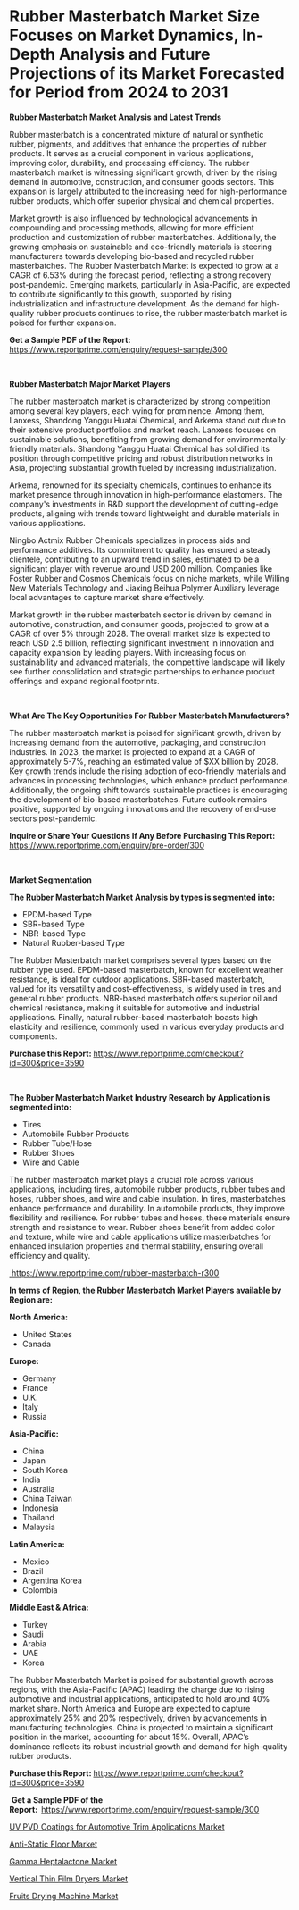 <p><h1>Rubber Masterbatch Market Size Focuses on Market Dynamics, In-Depth Analysis and Future Projections of its Market Forecasted for Period from 2024 to 2031</h1></p><p><strong>Rubber Masterbatch Market Analysis and Latest Trends</strong></p>
<p><p>Rubber masterbatch is a concentrated mixture of natural or synthetic rubber, pigments, and additives that enhance the properties of rubber products. It serves as a crucial component in various applications, improving color, durability, and processing efficiency. The rubber masterbatch market is witnessing significant growth, driven by the rising demand in automotive, construction, and consumer goods sectors. This expansion is largely attributed to the increasing need for high-performance rubber products, which offer superior physical and chemical properties.</p><p>Market growth is also influenced by technological advancements in compounding and processing methods, allowing for more efficient production and customization of rubber masterbatches. Additionally, the growing emphasis on sustainable and eco-friendly materials is steering manufacturers towards developing bio-based and recycled rubber masterbatches. The Rubber Masterbatch Market is expected to grow at a CAGR of 6.53% during the forecast period, reflecting a strong recovery post-pandemic. Emerging markets, particularly in Asia-Pacific, are expected to contribute significantly to this growth, supported by rising industrialization and infrastructure development. As the demand for high-quality rubber products continues to rise, the rubber masterbatch market is poised for further expansion.</p></p>
<p><strong>Get a Sample PDF of the Report:&nbsp;</strong> <a href="https://www.reportprime.com/enquiry/request-sample/300">https://www.reportprime.com/enquiry/request-sample/300</a></p>
<p>&nbsp;</p>
<p><strong>Rubber Masterbatch Major Market Players</strong></p>
<p><p>The rubber masterbatch market is characterized by strong competition among several key players, each vying for prominence. Among them, Lanxess, Shandong Yanggu Huatai Chemical, and Arkema stand out due to their extensive product portfolios and market reach. Lanxess focuses on sustainable solutions, benefiting from growing demand for environmentally-friendly materials. Shandong Yanggu Huatai Chemical has solidified its position through competitive pricing and robust distribution networks in Asia, projecting substantial growth fueled by increasing industrialization.</p><p>Arkema, renowned for its specialty chemicals, continues to enhance its market presence through innovation in high-performance elastomers. The company's investments in R&D support the development of cutting-edge products, aligning with trends toward lightweight and durable materials in various applications.</p><p>Ningbo Actmix Rubber Chemicals specializes in process aids and performance additives. Its commitment to quality has ensured a steady clientele, contributing to an upward trend in sales, estimated to be a significant player with revenue around USD 200 million. Companies like Foster Rubber and Cosmos Chemicals focus on niche markets, while Willing New Materials Technology and Jiaxing Beihua Polymer Auxiliary leverage local advantages to capture market share effectively.</p><p>Market growth in the rubber masterbatch sector is driven by demand in automotive, construction, and consumer goods, projected to grow at a CAGR of over 5% through 2028. The overall market size is expected to reach USD 2.5 billion, reflecting significant investment in innovation and capacity expansion by leading players. With increasing focus on sustainability and advanced materials, the competitive landscape will likely see further consolidation and strategic partnerships to enhance product offerings and expand regional footprints.</p></p>
<p>&nbsp;</p>
<p><strong>What Are The Key Opportunities For Rubber Masterbatch Manufacturers?</strong></p>
<p><p>The rubber masterbatch market is poised for significant growth, driven by increasing demand from the automotive, packaging, and construction industries. In 2023, the market is projected to expand at a CAGR of approximately 5-7%, reaching an estimated value of $XX billion by 2028. Key growth trends include the rising adoption of eco-friendly materials and advances in processing technologies, which enhance product performance. Additionally, the ongoing shift towards sustainable practices is encouraging the development of bio-based masterbatches. Future outlook remains positive, supported by ongoing innovations and the recovery of end-use sectors post-pandemic.</p></p>
<p><strong>Inquire or Share Your Questions If Any Before Purchasing This Report:</strong> <a href="https://www.reportprime.com/enquiry/pre-order/300">https://www.reportprime.com/enquiry/pre-order/300</a></p>
<p>&nbsp;</p>
<p><strong>Market Segmentation</strong></p>
<p><strong>The Rubber Masterbatch Market Analysis by types is segmented into:</strong></p>
<p><ul><li>EPDM-based Type</li><li>SBR-based Type</li><li>NBR-based Type</li><li>Natural Rubber-based Type</li></ul></p>
<p><p>The Rubber Masterbatch market comprises several types based on the rubber type used. EPDM-based masterbatch, known for excellent weather resistance, is ideal for outdoor applications. SBR-based masterbatch, valued for its versatility and cost-effectiveness, is widely used in tires and general rubber products. NBR-based masterbatch offers superior oil and chemical resistance, making it suitable for automotive and industrial applications. Finally, natural rubber-based masterbatch boasts high elasticity and resilience, commonly used in various everyday products and components.</p></p>
<p><strong>Purchase this Report:&nbsp;</strong><a href="https://www.reportprime.com/checkout?id=300&price=3590">https://www.reportprime.com/checkout?id=300&price=3590</a></p>
<p>&nbsp;</p>
<p><strong>The Rubber Masterbatch Market Industry Research by Application is segmented into:</strong></p>
<p><ul><li>Tires</li><li>Automobile Rubber Products</li><li>Rubber Tube/Hose</li><li>Rubber Shoes</li><li>Wire and Cable</li></ul></p>
<p><p>The rubber masterbatch market plays a crucial role across various applications, including tires, automobile rubber products, rubber tubes and hoses, rubber shoes, and wire and cable insulation. In tires, masterbatches enhance performance and durability. In automobile products, they improve flexibility and resilience. For rubber tubes and hoses, these materials ensure strength and resistance to wear. Rubber shoes benefit from added color and texture, while wire and cable applications utilize masterbatches for enhanced insulation properties and thermal stability, ensuring overall efficiency and quality.</p></p>
<p><a href="https://www.reportprime.com/rubber-masterbatch-r300">&nbsp;https://www.reportprime.com/rubber-masterbatch-r300</a></p>
<p><strong>In terms of Region, the Rubber Masterbatch Market Players available by Region are:</strong></p>
<p>
    <p> <strong> North America: </strong>
        <ul>
            <li>United States</li>
            <li>Canada</li>
        </ul>
        </p> 
    <p> <strong> Europe: </strong>
        <ul>
            <li>Germany</li>
            <li>France</li>
            <li>U.K.</li>
            <li>Italy</li>
            <li>Russia</li>
        </ul>
        </p> 
    <p> <strong> Asia-Pacific: </strong>
        <ul>
            <li>China</li>
            <li>Japan</li>
            <li>South Korea</li>
            <li>India</li>
            <li>Australia</li>
            <li>China Taiwan</li>
            <li>Indonesia</li>
            <li>Thailand</li>
            <li>Malaysia</li>
        </ul>
        </p> 
    <p> <strong> Latin America: </strong>
        <ul>
            <li>Mexico</li>
            <li>Brazil</li>
            <li>Argentina Korea</li>
            <li>Colombia</li>
        </ul>
        </p> 
    <p> <strong> Middle East & Africa: </strong>
        <ul>
            <li>Turkey</li>
            <li>Saudi</li>
            <li>Arabia</li>
            <li>UAE</li>
            <li>Korea</li>
        </ul>
    </p>
    </p>
<p><p>The Rubber Masterbatch Market is poised for substantial growth across regions, with the Asia-Pacific (APAC) leading the charge due to rising automotive and industrial applications, anticipated to hold around 40% market share. North America and Europe are expected to capture approximately 25% and 20% respectively, driven by advancements in manufacturing technologies. China is projected to maintain a significant position in the market, accounting for about 15%. Overall, APAC’s dominance reflects its robust industrial growth and demand for high-quality rubber products.</p></p>
<p><strong>Purchase this Report: </strong><a href="https://www.reportprime.com/checkout?id=300&price=3590">https://www.reportprime.com/checkout?id=300&price=3590</a></p>
<p>&nbsp;<strong>Get a Sample PDF of the Report:&nbsp;&nbsp;</strong><a href="https://www.reportprime.com/enquiry/request-sample/300">https://www.reportprime.com/enquiry/request-sample/300</a></p>
<p><strong></strong></p>
<p><p><a href="https://medium.com/@bethelokon998/the-uv-pvd-coatings-for-automotive-trim-applications-market-insights-report-offers-an-in-depth-a0cab394336b">UV PVD Coatings for Automotive Trim Applications Market</a></p><p><a href="https://medium.com/@bethelokon998/the-anti-static-floor-market-has-grown-significantly-as-a-result-of-several-important-causes-233e08e08faf">Anti-Static Floor Market</a></p><p><a href="https://www.linkedin.com/pulse/what-current-future-prospects-gamma-heptalactone-lahxe?trackingId=wq2Js%2BhwTsCF5jejklcXqQ%3D%3D">Gamma Heptalactone Market</a></p><p><a href="https://issuu.com/reportprime-2/docs/vertical-thin-film-dryers-market-si_0e2dc5d9157257">Vertical Thin Film Dryers Market</a></p><p><a href="https://www.linkedin.com/pulse/global-fruits-drying-machine-industry-analysis-share-growth-trends-dy6yf?trackingId=oIf3zqV6T5etdplDvohtTA%3D%3D">Fruits Drying Machine Market</a></p></p>